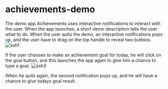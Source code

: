 # achievements-demo
The demo app Achievements uses interactive notifications to interact with the user.
When the app launches, a short demo description tells the user what to do.
When the user quits the demo, an interactive notifications pops up, 
and the user have to drag on the top handle to reveal two buttons.
![ssh1](https://cloud.githubusercontent.com/assets/3294527/12290163/7d22dc16-b9e0-11e5-9e2e-e12af9988535.png)

If the user chooses to make an achievement goal for today, he will click
on the goal button, and this launches the app again to give him a chance to type a goal.
![ssh3](https://cloud.githubusercontent.com/assets/3294527/12290164/7d24fd70-b9e0-11e5-9333-42308fbbe346.png)

When he quits again, the second notification pops up, and he will have a chance to give 
todays goal result.
